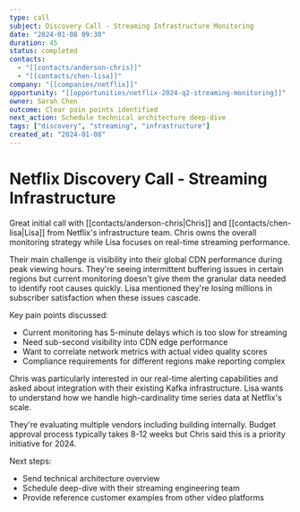 ```yaml
---
type: call
subject: Discovery Call - Streaming Infrastructure Monitoring
date: "2024-01-08 09:30"
duration: 45
status: completed
contacts:
  - "[[contacts/anderson-chris]]"
  - "[[contacts/chen-lisa]]"
company: "[[companies/netflix]]"
opportunity: "[[opportunities/netflix-2024-q2-streaming-monitoring]]"
owner: Sarah Chen
outcome: Clear pain points identified
next_action: Schedule technical architecture deep-dive
tags: ["discovery", "streaming", "infrastructure"]
created_at: "2024-01-08"
---
```


# Netflix Discovery Call - Streaming Infrastructure

Great initial call with [[contacts/anderson-chris|Chris]] and [[contacts/chen-lisa|Lisa]] from Netflix's infrastructure team. Chris owns the overall monitoring strategy while Lisa focuses on real-time streaming performance.

Their main challenge is visibility into their global CDN performance during peak viewing hours. They're seeing intermittent buffering issues in certain regions but current monitoring doesn't give them the granular data needed to identify root causes quickly. Lisa mentioned they're losing millions in subscriber satisfaction when these issues cascade.

Key pain points discussed:
- Current monitoring has 5-minute delays which is too slow for streaming
- Need sub-second visibility into CDN edge performance 
- Want to correlate network metrics with actual video quality scores
- Compliance requirements for different regions make reporting complex

Chris was particularly interested in our real-time alerting capabilities and asked about integration with their existing Kafka infrastructure. Lisa wants to understand how we handle high-cardinality time series data at Netflix's scale.

They're evaluating multiple vendors including building internally. Budget approval process typically takes 8-12 weeks but Chris said this is a priority initiative for 2024.

Next steps:
- Send technical architecture overview
- Schedule deep-dive with their streaming engineering team
- Provide reference customer examples from other video platforms